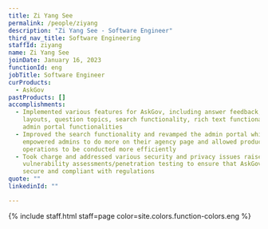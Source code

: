 ```yaml
---
title: Zi Yang See
permalink: /people/ziyang
description: "Zi Yang See - Software Engineer"
third_nav_title: Software Engineering
staffId: ziyang
name: Zi Yang See
joinDate: January 16, 2023
functionId: eng
jobTitle: Software Engineer
curProducts:
  - AskGov
pastProducts: []
accomplishments:
  - Implemented various features for AskGov, including answer feedback, mobile
    layouts, question topics, search functionality, rich text functionality, and
    admin portal functionalities
  - Improved the search functionality and revamped the admin portal which
    empowered admins to do more on their agency page and allowed product
    operations to be conducted more efficiently
  - Took charge and addressed various security and privacy issues raised during
    vulnerability assessments/penetration testing to ensure that AskGov is
    secure and compliant with regulations
quote: ""
linkedinId: ""

---
```


{% include staff.html staff=page color=site.colors.function-colors.eng %}
